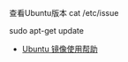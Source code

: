 
查看Ubuntu版本
cat /etc/issue



sudo apt-get update


- [Ubuntu 镜像使用帮助](https://mirrors.tuna.tsinghua.edu.cn/help/ubuntu/)
